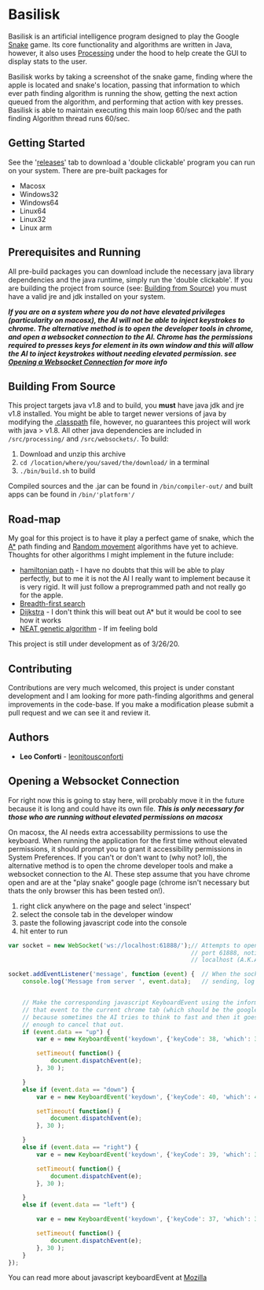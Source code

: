 # Basilisk

Basilisk is an artificial intelligence program designed to play the Google [Snake](https://www.google.com/search?q=play%20snake) game. Its core functionality and algorithms are written in Java, however, it also uses [Processing](https://processing.org/) under the hood to help create the GUI to display stats to the user.

Basilisk works by taking a screenshot of the snake game, finding where the apple is located and snake's location, passing that information to which ever path finding algorithm is running the show, getting the next action queued from the algorithm, and performing that action with key presses. Basilisk is able to maintain executing this main loop 60/sec and the path finding Algorithm thread runs 60/sec.

## Getting Started

See the '[releases](https://github.com/leonitousconforti/basilisk/releases)' tab to download a 'double clickable' program you can run on your system. There are pre-built packages for

* Macosx
* Windows32
* Windows64
* Linux64
* Linux32
* Linux arm

## Prerequisites and Running

All pre-build packages you can download include the necessary java library dependencies and the java runtime, simply run the 'double clickable'. If you are building the project from source (see: [Building from Source](#building-from-source)) you must have a valid jre and jdk installed on your system.

**_If you are on a system where you do not have elevated privileges (particularity on macosx), the AI will not be able to inject keystrokes to chrome. The alternative method is to open the developer tools in chrome, and open a websocket connection to the AI. Chrome has the permissions required to presses keys for element in its own window and this will allow the AI to inject keystrokes without needing elevated permission. see [Opening a Websocket Connection](#opening-a-websocket-connection) for more info_**

## Building From Source

This project targets java v1.8 and to build, you **must** have java jdk and jre v1.8 installed. You might be able to target newer versions of java by modifying the [.classpath](./.classpath) file, however, no guarantees this project will work with java > v1.8. All other java dependencies are included in ```/src/processing/``` and ```/src/websockets/```. To build:

1. Download and unzip this archive
2. ```cd /location/where/you/saved/the/download/``` in a terminal
3. ```./bin/build.sh``` to build

Compiled sources and the .jar can be found in ```/bin/compiler-out/``` and built apps can be found in ```/bin/'platform'/```

## Road-map

My goal for this project is to have it play a perfect game of snake, which the [A*](./src/basilisk/algorithms/A_StarSearch.java) path finding and [Random movement](./src/basilisk/algorithms/Random.java) algorithms have yet to achieve. Thoughts for other algorithms I might implement in the future include:

* [hamiltonian path](https://en.wikipedia.org/wiki/Hamiltonian_path) - I have no doubts that this will be able to play perfectly, but to me it is not the AI I really want to implement because it is very rigid. It will just follow a preprogrammed path and not really go for the apple.
* [Breadth-first search](https://en.wikipedia.org/wiki/Breadth-first_search)
* [Dijkstra](https://en.wikipedia.org/wiki/Dijkstra%27s_algorithm) - I don't think this will beat out A* but it would be cool to see how it works
* [NEAT genetic algorithm](https://en.wikipedia.org/wiki/Neuroevolution_of_augmenting_topologies) - If im feeling bold

This project is still under development as of 3/26/20.

## Contributing

Contributions are very much welcomed, this project is under constant development and I am looking for more path-finding algorithms and general improvements in the code-base. If you make a modification please submit a pull request and we can see it and review it.

## Authors

* **Leo Conforti** - [leonitousconforti](https://github.com/leonitousconforti/)

## Opening a Websocket Connection

For right now this is going to stay here, will probably move it in the future because it is long and could have its own file.
**_This is only necessary for those who are running without elevated permissions on macosx_**

On macosx, the AI needs extra accessability permissions to use the keyboard. When running the application for the first time without elevated permissions, it should prompt you to grant it accessibility permissions in System Preferences. If you can't or don't want to (why not? lol), the alternative method is to open the chrome developer tools and make a websocket connection to the AI. These step assume that you have chrome open and are at the "play snake" google page (chrome isn't necessary but thats the only browser this has been tested on!).

1. right click anywhere on the page and select 'inspect'
2. select the console tab in the developer window
3. paste the following javascript code into the console
4. hit enter to run

```javascript
var socket = new WebSocket('ws://localhost:61888/');// Attempts to open a websocket connection to localhost
                                                    // port 61888, notice that this connection goes to
                                                    // localhost (A.K.A you computer) and not to an outbound website

socket.addEventListener('message', function (event) {  // When the socket receives any data, which the AI will be
    console.log('Message from server ', event.data);   // sending, log it to the console.


    // Make the corresponding javascript KeyboardEvent using the information that the AI sent us and then dispatch
    // that event to the current chrome tab (which should be the google snake page). Also there is a little delay
    // because sometimes the AI tries to think to fast and then it goes somewhere before it meant to, but 30ms is
    // enough to cancel that out.
    if (event.data == "up") {
        var e = new KeyboardEvent('keydown', {'keyCode': 38, 'which': 38 }); // up arrow keycode

        setTimeout( function() {
            document.dispatchEvent(e);
        }, 30 );

    }
    else if (event.data == "down") {
        var e = new KeyboardEvent('keydown', {'keyCode': 40, 'which': 40 }); // down arrow keycode

        setTimeout( function() {
            document.dispatchEvent(e);
        }, 30 );

    }
    else if (event.data == "right") {
        var e = new KeyboardEvent('keydown', {'keyCode': 39, 'which': 39 }); // right arrow keycode

        setTimeout( function() {
            document.dispatchEvent(e);
        }, 30 );

    }
    else if (event.data == "left") {

        var e = new KeyboardEvent('keydown', {'keyCode': 37, 'which': 37 }); // left arrow keycode

        setTimeout( function() {
            document.dispatchEvent(e);
        }, 30 );  
    }
});
```

You can read more about javascript keyboardEvent at [Mozilla](https://developer.mozilla.org/en-US/docs/Web/API/KeyboardEvent)
